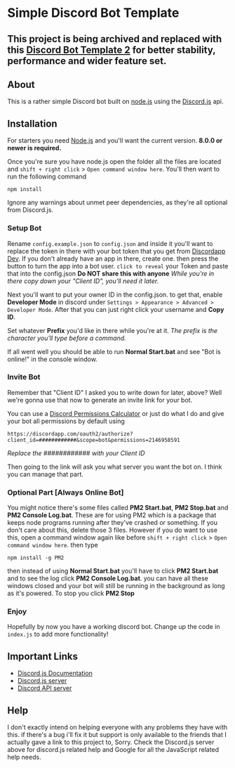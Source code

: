 # Simple Discord Bot Template

## This project is being archived and replaced with this [Discord Bot Template 2](https://github.com/zfbx/Discord-Bot-Template-2) for better stability, performance and wider feature set. 

## About
This is a rather simple Discord bot built on [node.js](https://nodejs.org) using the [Discord.js](https://github.com/hydrabolt/discord.js) api.


## Installation
For starters you need [Node.js](https://nodejs.org) and you'll want the current version. **8.0.0 or newer is required.** 

Once you're sure you have node.js open the folder all the files are located and `shift + right click` > `Open command window here`.
You'll then want to run the following command
```
npm install
```
Ignore any warnings about unmet peer dependencies, as they're all optional from Discord.js.

### Setup Bot
Rename `config.example.json` to `config.json` and inside it you'll want to replace the token in there with your bot token that you get from [Discordapp Dev](https://discordapp.com/developers/applications/me). If you don't already have an app in there, create one. then press the button to turn the app into a bot user. `click to reveal` your Token and paste that into the config.json **Do NOT share this with anyone**
*While you're in there copy down your "Client ID", you'll need it later.*

Next you'll want to put your owner ID in the config.json. to get that, enable **Developer Mode** in discord under `Settings > Appearance > Advanced > Developer Mode`. After that you can just right click your username and **Copy ID**.

Set whatever **Prefix** you'd like in there while you're at it. *The prefix is the character you'll type before a command.*

If all went well you should be able to run **Normal Start.bat** and see "Bot is online!" in the console window.

### Invite Bot
Remember that "Client ID" I asked you to write down for later, above? Well we're gonna use that now to generate an invite link for your bot.

You can use a [Discord Permissions Calculator](https://discordapi.com/permissions.html) or just do what I do and give your bot all permissions by default using 
```
https://discordapp.com/oauth2/authorize?client_id=############&scope=bot&permissions=2146958591
```
*Replace the ############ with your Client ID*

Then going to the link will ask you what server you want the bot on. I think you can manage that part.

### Optional Part [Always Online Bot]
You might notice there's some files called **PM2 Start.bat**, **PM2 Stop.bat** and **PM2 Console Log.bat**. These are for using PM2 which is a package that keeps node programs running after they've crashed or something.
If you don't care about this, delete those 3 files. However if you do want to use this, open a command window again like before `shift + right click` > `Open command window here`. then type 
```
npm install -g PM2
```
then instead of using **Normal Start.bat** you'll have to click **PM2 Start.bat** and to see the log click **PM2 Console Log.bat**. you can have all these windows closed and your bot will still be running in the background as long as it's powered. To stop you click **PM2 Stop**

### Enjoy
Hopefully by now you have a working discord bot. Change up the code in `index.js` to add more functionality!

## Important Links
* [Discord.js Documentation](https://discord.js.org/#/docs)
* [Discord.js server](https://discord.gg/bRCvFy9) 
* [Discord API server](https://discord.gg/rV4BwdK)

## Help
I don't exactly intend on helping everyone with any problems they have with this. if there's a bug i'll fix it but support is only available to the friends that I actually gave a link to this project to, Sorry. Check the Discord.js server above for discord.js related help and Google for all the JavaScript related help needs.
